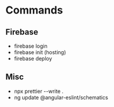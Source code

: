 # Commands

## Firebase

- firebase login
- firebase init (hosting)
- firebase deploy

## Misc

- npx prettier --write .
- ng update @angular-eslint/schematics
